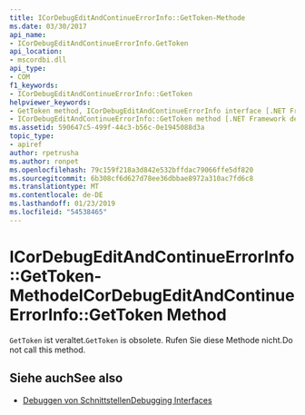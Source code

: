 ```yaml
---
title: ICorDebugEditAndContinueErrorInfo::GetToken-Methode
ms.date: 03/30/2017
api_name:
- ICorDebugEditAndContinueErrorInfo.GetToken
api_location:
- mscordbi.dll
api_type:
- COM
f1_keywords:
- ICorDebugEditAndContinueErrorInfo::GetToken
helpviewer_keywords:
- GetToken method, ICorDebugEditAndContinueErrorInfo interface [.NET Framework debugging]
- ICorDebugEditAndContinueErrorInfo::GetToken method [.NET Framework debugging]
ms.assetid: 590647c5-499f-44c3-b56c-0e1945088d3a
topic_type:
- apiref
author: rpetrusha
ms.author: ronpet
ms.openlocfilehash: 79c159f218a3d842e532bffdac79066ffe5df820
ms.sourcegitcommit: 6b308cf6d627d78ee36dbbae8972a310ac7fd6c8
ms.translationtype: MT
ms.contentlocale: de-DE
ms.lasthandoff: 01/23/2019
ms.locfileid: "54538465"
---
```

# <a name="icordebugeditandcontinueerrorinfogettoken-method"></a><span data-ttu-id="c04ca-102">ICorDebugEditAndContinueErrorInfo::GetToken-Methode</span><span class="sxs-lookup"><span data-stu-id="c04ca-102">ICorDebugEditAndContinueErrorInfo::GetToken Method</span></span>
<span data-ttu-id="c04ca-103">`GetToken` ist veraltet.</span><span class="sxs-lookup"><span data-stu-id="c04ca-103">`GetToken` is obsolete.</span></span> <span data-ttu-id="c04ca-104">Rufen Sie diese Methode nicht.</span><span class="sxs-lookup"><span data-stu-id="c04ca-104">Do not call this method.</span></span>  
  
## <a name="see-also"></a><span data-ttu-id="c04ca-105">Siehe auch</span><span class="sxs-lookup"><span data-stu-id="c04ca-105">See also</span></span>
- [<span data-ttu-id="c04ca-106">Debuggen von Schnittstellen</span><span class="sxs-lookup"><span data-stu-id="c04ca-106">Debugging Interfaces</span></span>](../../../../docs/framework/unmanaged-api/debugging/debugging-interfaces.md)
